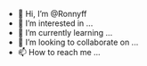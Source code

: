 - 👋 Hi, I’m @Ronnyff
- 👀 I’m interested in ...
- 🌱 I’m currently learning ...
- 💞️ I’m looking to collaborate on ...
- 📫 How to reach me ...

<!---
Ronnyff/Ronnyff is a ✨ special ✨ repository because its `README.md` (this file) appears on your GitHub profile.
You can click the Preview link to take a look at your changes.
--->

